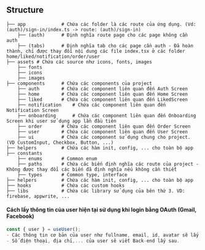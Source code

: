 ## Structure

    ├── app             # Chứa các folder là các route của ứng dụng. (Vd: (auth)/sign-in/index.ts -> route: (auth)/sign-in)
        ├── (auth)      # Định nghĩa route page cho các page không cần auth
        ├── (tabs)      # Định nghĩa tab cho các page cần auth - Đã hoàn thành, chỉ được thay đổi nội dung các file index.tsx ở các folder home/liked/notification/order/user
    ├── assets # Chứa các source như icons, fonts, images
        ├── fonts
        ├── icons  
        ├── images     
    ├── components      # Chứa các components của project
        ├── auth        # Chứa các component liên quan đến Auth Screen
        ├── home        # Chứa các component liên quan đến Home Screen
        ├── liked       # Chứa các component liên quan đến LikedScreen
        ├── notification    # Chứa các component liên quan đến Notification Screen
        ├── onboarding      # Chứa các component liên quan đến Onboarding Screen khi user sử dụng app lần đầu tiên
        ├── order       # Chứa các component liên quan đến Order Screen
        ├── user        # Chứa các component liên quan đến User Screen
        ├── ui          # Chứa các component sử dụng chung cho project. (VD CustomInput, Checkbox, Button, ...)
    ├── helpers         # Chứa các hàm init, config, ... cho toàn bộ app
    ├── constants
        ├── enums       # Common enum
        ├── paths       # Chứa các biến định nghĩa các route của project - Không được thay đổi các biến đã định nghĩa nếu không cần thiết
        ├── types       # Common type, interface 
    ├── helpers         # Chứa các hàm init, config, ... cho toàn bộ app
    ├── hooks           # Chứa các custom hooks
    ├── libs            # Chứa các library sử dụng của bên thứ 3. VD: firebase, appwrite, ...
   
#### Cách lấy thông tin của user hiện tại sử dụng khi login bằng OAuth (Gmail, Facebook)
```javascript
const { user } = useUser();
- Các thông tin cơ bản của user như fullname, email, id, avatar sẽ lấy từ biến này.
- Số điện thoại, địa chỉ,... của user sẽ viết Back-end lấy sau.
```
